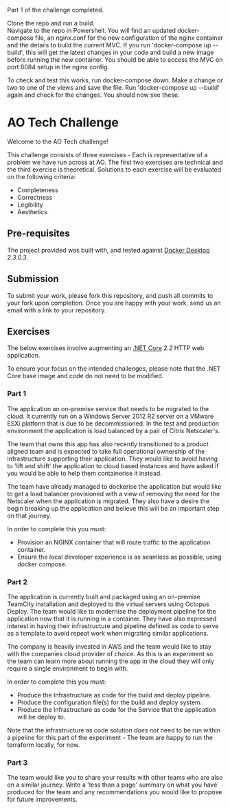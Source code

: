 Part 1 of the challenge completed.

Clone the repo and run a build.  
Navigate to the repo in Powershell.
You will find an updated docker-compose file, an nginx.conf for the new configuration of the nginx container and the details to build the current MVC.
If you run 'docker-compose up --build', this will get the latest changes in your code and build a new image before running the new container.
You should be able to access the MVC on port 8084 setup in the nginx config.

To check and test this works, run docker-compose down.
Make a change or two to one of the views and save the file.
Run 'docker-compose up --build' again and check for the changes.  You should now see these.

# AO Tech Challenge

Welcome to the AO Tech challenge!

This challenge consists of three exercises - Each is representative of a problem we have run across at AO. The first two exercises are technical and the third exercise is theoretical.
Solutions to each exercise will be evaluated on the following criteria:

- Completeness
- Correctness
- Legibility
- Aesthetics

## Pre-requisites

The project provided was built with, and tested against [Docker Desktop](https://www.docker.com/products/docker-desktop) _2.3.0.3_.

## Submission

To submit your work, please fork this repository, and push all commits to your fork upon completion. Once you are happy with your work, send us an email with a link to your repository.

## Exercises

The below exercises involve augmenting an [.NET Core](https://dotnet.microsoft.com/download/dotnet-core/2.2) _2.2_ HTTP web application.

To ensure your focus on the intended challenges, please note that the .NET Core base image and code do not need to be modified.

### Part 1

The application an on-premise service that needs to be migrated to the cloud. It currently run on a Windows Server 2012 R2 server on a VMware ESXi platform that is due to be decommissioned. In the test and production environment the application is load balanced by a pair of Citrix Netscaler's.

The team that owns this app has also recently transitioned to a product aligned team and is expected to take full operational ownership of the infrastructure supporting their application. They would like to avoid having to 'lift and shift' the application to cloud based instances and have asked if you would be able to help them containerise it instead.

The team have already managed to dockerise the application but would like to get a load balancer provisioned with a view of removing the need for the Netscaler when the application is migrated. They also have a desire the begin breaking up the application and believe this will be an important step on that journey.

In order to complete this you must:

- Provision an NGINX container that will route traffic to the application container.
- Ensure the local developer experience is as seamless as possible, using docker compose.

### Part 2

The application is currently built and packaged using an on-premise TeamCity installation and deployed to the virtual servers using Octopus Deploy. The team would like to modernise the deployment pipeline for the application now that it is running in a container. They have also expressed interest in having their infrastructure and pipeline defined as code to serve as a template to avoid repeat work when migrating similar applications.

The company is heavily invested in AWS and the team would like to stay with the companies cloud provider of choice. As this is an experiment so the team can learn more about running the app in the cloud they will only require a single environment to begin with.

In order to complete this you must:

- Produce the Infrastructure as code for the build and deploy pipeline.
- Produce the configuration file(s) for the build and deploy system.
- Produce the Infrastructure as code for the Service that the application will be deploy to.

Note that the infrastructure as code solution *does not* need to be run within a pipeline for this part of the experiment - The team are happy to run the terraform locally, for now.

### Part 3

The team would like you to share your results with other teams who are also on a similar journey. Write a 'less than a page' summary on what you have produced for the team and any recommendations you would like to propose for future improvements.
